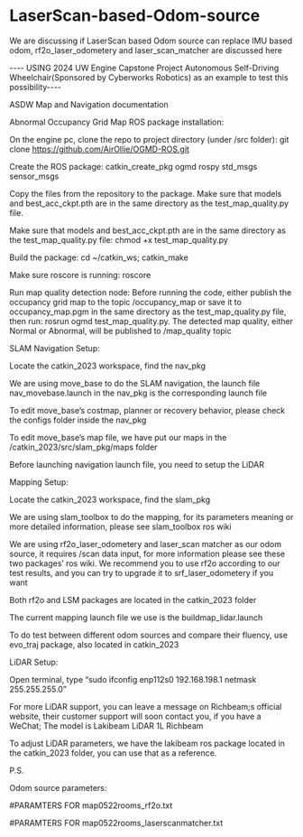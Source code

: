 # LaserScan-based-Odom-source
We are discussing if LaserScan based Odom source can replace IMU based odom, rf2o_laser_odometery and laser_scan_matcher are discussed here

---- USING 2024 UW Engine Capstone Project Autonomous Self-Driving Wheelchair(Sponsored by Cyberworks Robotics) as an example to test this possibility----

ASDW Map and Navigation documentation 


Abnormal Occupancy Grid Map ROS package installation: 

On the engine pc, clone the repo to project directory (under /src folder): git clone https://github.com/AirOllie/OGMD-ROS.git 

Create the ROS package: catkin_create_pkg ogmd rospy std_msgs sensor_msgs 

Copy the files from the repository to the package. Make sure that models and best_acc_ckpt.pth are in the same directory as the test_map_quality.py file. 

Make sure that models and best_acc_ckpt.pth are in the same directory as the test_map_quality.py file: chmod +x test_map_quality.py 

Build the package: cd ~/catkin_ws; catkin_make 

Make sure roscore is running: roscore 

Run map quality detection node: Before running the code, either publish the occupancy grid map to the topic /occupancy_map or save it to occupancy_map.pgm in the same directory as the test_map_quality.py file, then run: rosrun ogmd test_map_quality.py. The detected map quality, either Normal or Abnormal, will be published to /map_quality topic 

SLAM Navigation Setup: 

Locate the catkin_2023 workspace, find the nav_pkg 

We are using move_base to do the SLAM navigation, the launch file nav_movebase.launch in the nav_pkg is the corresponding launch file 

To edit move_base’s costmap, planner or recovery behavior, please check the configs folder inside the nav_pkg 

To edit move_base’s map file, we have put our maps in the /catkin_2023/src/slam_pkg/maps folder 

Before launching navigation launch file, you need to setup the LiDAR 

 
Mapping Setup: 

Locate the catkin_2023 workspace, find the slam_pkg 

We are using slam_toolbox to do the mapping, for its parameters meaning or more detailed information, please see slam_toolbox ros wiki 

We are using rf2o_laser_odometery and laser_scan matcher as our odom source, it requires /scan data input, for more information please see these two packages’ ros wiki. We recommend you to use rf2o according to our test results, and you can try to upgrade it to srf_laser_odometery if you want 

Both rf2o and LSM packages are located in the catkin_2023 folder 

The current mapping launch file we use is the buildmap_lidar.launch 

To do test between different odom sources and compare their fluency, use evo_traj package, also located in catkin_2023 

 

LiDAR Setup: 

Open terminal, type “sudo ifconfig enp112s0 192.168.198.1 netmask 255.255.255.0” 

For more LiDAR support, you can leave a message on Richbeam;s official website, their customer support will soon contact you, if you have a WeChat; The model is Lakibeam LiDAR 1L Richbeam 

To adjust LiDAR parameters, we have the lakibeam ros package located in the catkin_2023 folder, you can use that as a reference. 

 

P.S. 

Odom source parameters:  

#PARAMTERS FOR map0522rooms_rf2o.txt 

#PARAMTERS FOR map0522rooms_laserscanmatcher.txt 
